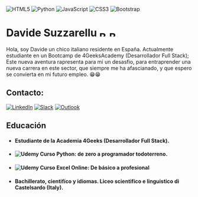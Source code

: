 ![HTML5](https://img.shields.io/badge/html5-%23E34F26.svg?style=for-the-badge&logo=html5&logoColor=white)
![Python](https://img.shields.io/badge/python-3670A0?style=for-the-badge&logo=python&logoColor=ffdd54)
![JavaScript](https://img.shields.io/badge/javascript-%23323330.svg?style=for-the-badge&logo=javascript&logoColor=%23F7DF1E)
![CSS3](https://img.shields.io/badge/css3-%231572B6.svg?style=for-the-badge&logo=css3&logoColor=white)
![Bootstrap](https://img.shields.io/badge/bootstrap-%238511FA.svg?style=for-the-badge&logo=bootstrap&logoColor=white)
# Davide Suzzarellu <img src="https://upload.wikimedia.org/wikipedia/commons/0/03/Flag_of_Italy.svg" alt="Bandera de Italia" width="20" height="15"> <img src="https://upload.wikimedia.org/wikipedia/commons/9/9a/Flag_of_Spain.svg" alt="Bandera de España" width="20" height="15">
Hola, soy Davide un chico italiano residente en España. Actualmente estudiante en un Bootcamp de 4GeeksAcademy (Desarrollador Full Stack); Este nueva aventura rapresenta para mi un desasfio, para entraprender una nueva carrera en este sector, que siempre me ha afascianado, y que espero se convierta en mi futuro empleo. 😁😁 
## Contacto:
[![LinkedIn](https://img.shields.io/badge/LinkedIn--blue?style=social&logo=linkedin)](https://www.linkedin.com/in/davide-suzzarellu-95912226b/) 
[![Slack](https://img.shields.io/badge/Slack-4A154B?style=for-the-social&logo=slack&logoColor=white)](https://app.slack.com/client/T0BFXMWMV/C0BG1MAV7)
[![Outlook](https://img.shields.io/badge/Outlook-0072C6?style=for-the-social&logo=microsoft-outlook&logoColor=white)](https://outlook.live.com/mail/0/?actSwt=true)
## Educación 
- #### Estudiante de la Academia 4Geeks (Desarrollador Full Stack).
- #### ![Udemy](https://img.shields.io/badge/Udemy-A435F0?style=for-the-logo=Udemy&logoColor=white) Curso Python: de zero a programador todoterreno.
- #### ![Udemy](https://img.shields.io/badge/Udemy-A435F0?style=for-the-logo=Udemy&logoColor=white) Curso Excel Online: De básico a profesional
- #### Bachillerato, cientifíco y idiomas. Liceo scientifico e linguistico di Castelsardo (Italy).
> 
<!--
**DavideSuzzarellu/DavideSuzzarellu** is a ✨ _special_ ✨ repository because its `README.md` (this file) appears on your GitHub profile.

Here are some ideas to get you started:

- 🔭 I’m currently working on ...
- 🌱 I’m currently learning ...
- 👯 I’m looking to collaborate on ...
- 🤔 I’m looking for help with ...
- 💬 Ask me about ...
- 📫 How to reach me: ...
- 😄 Pronouns: ...
- ⚡ Fun fact: ...
-->
